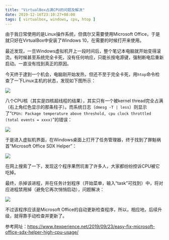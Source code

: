 ```yaml
---
title: "VirtualBox占满CPU的问题及解决"
date: 2019-12-16T23:10:27+08:00
tags: [ virtualbox, windows, cpu, htop ]
---
```


由于我日常使用的是Linux操作系统，但偶尔又需要使用Microsoft Office，于是就只好在VirtualBox中安装了Windows 10，在需要的时候打开来使用。

最近发现，一旦Windows虚拟机开上一段时间后，整个笔记本电脑就开始变得滚烫。有时候甚至系统完全卡死，没有任何响应，只能长按电源键，强制断电后重新启动。一直没有找到真正的原因。

今天终于逮到一个机会，电脑刚开始发热，但还不至于完全卡死，用`htop`命令检查了一下Linux主机的状态，发现如下图所示：

![](/images/2019-12-16/screenshot-1.png)

八个CPU核（其实是四核超线程的结果），其实只有一个被kernel thread完全占满（右上角红色显示的那条柱子）。而系统日志（`dmesg -T | less`）则显示了“`CPUn: Package temperature above threshold, cpu clock throttled (total events = xxxx)`”的错误：

![](/images/2019-12-16/screenshot-2.png)

于是进入虚拟机界面，在Windows桌面上打开了任务管理器，终于找到了罪魁祸首“Microsoft Office SDX Helper”：

![](/images/2019-12-16/screenshot-3.png)

在网上搜索了一下，发现这个程序果然坑害了许多人，大家都纷纷控诉CPU被它吃掉。

最终，杀掉该进程，并在任务计划程序（开始菜单，输入“task”可找到）中，将对应进程禁用掉（避免它再次悄悄启动），问题解决：

![](/images/2019-12-16/screenshot-4.png)

不过该程序应该是Microsoft Office的自动更新检查程序，所以，相应地，后续升级，就得靠手动检查并更新了。

参考网址：<https://www.itexperience.net/2019/09/23/easy-fix-microsoft-office-sdx-helper-high-cpu-usage/>
